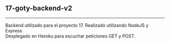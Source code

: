 ## **17-goty-backend-v2**
---
Backend utilizado para el proyecto 17. Realizado utilizando NodeJS y Express.  
Desplegado en Heroku para escuchar peticiones GET y POST.